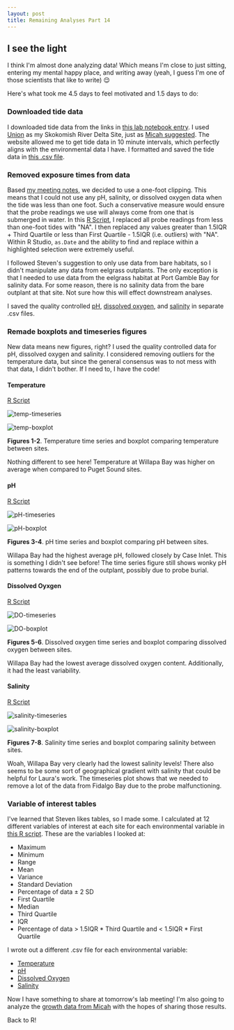 ```yaml
---
layout: post
title: Remaining Analyses Part 14
---
```


## I see the light

I think I'm almost done analyzing data! Which means I'm close to just sitting, entering my mental happy place, and writing away (yeah, I guess I'm one of those scientists that like to write) :relieved:

Here's what took me 4.5 days to feel motivated and 1.5 days to do:

### Downloaded tide data

I downloaded tide data from the links in [this lab notebook entry](https://yaaminiv.github.io/Remaining-Analyses-Part10/). I used [Union](http://tbone.biol.sc.edu/tide/tideshow.cgi?site=Union%2C+Washington&units=f) as my Skokomish River Delta Site, just as [Micah suggested](https://yaaminiv.github.io/Environmental-Data-Meeting-Part3/). The website allowed me to get tide data in 10 minute intervals, which perfectly aligns with the environmental data I have. I formatted and saved the tide data in [this .csv file](https://github.com/RobertsLab/project-oyster-oa/blob/master/data/DNR/2017-12-13-Tidal-Data-by-Site.csv).

### Removed exposure times from data

Based [my meeting notes](https://yaaminiv.github.io/Environmental-Data-Meeting-Part3/), we decided to use a one-foot clipping. This means that I could not use any pH, salinity, or dissolved oxygen data when the tide was less than one foot. Such a conservative measure would ensure that the probe readings we use will always come from one that is submerged in water. In this [R Script](https://github.com/RobertsLab/project-oyster-oa/blob/master/analyses/DNR_SRM_20170902/2017-11-15-Environmental-Data-and-Biomarker-Analyses/2017-12-13-Environmental-Data-Quality-Control/2017-12-13-Environmental-Data-Quality-Control.R), I replaced all probe readings from less than one-foot tides with "NA". I then replaced any values greater than 1.5IQR + Third Quartile or less than First Quartile - 1.5IQR (i.e. outliers) with "NA". Within R Studio, `as.Date` and the ability to find and replace within a highlighted selection were extremely useful. 

I followed Steven's suggestion to only use data from bare habitats, so I didn't manipulate any data from eelgrass outplants. The only exception is that I needed to use data from the eelgrass habitat at Port Gamble Bay for salinity data. For some reason, there is no salinity data from the bare outplant at that site. Not sure how this will effect downstream analyses.

I saved the quality controlled [pH](https://github.com/RobertsLab/project-oyster-oa/blob/master/analyses/DNR_SRM_20170902/2017-11-15-Environmental-Data-and-Biomarker-Analyses/2017-12-13-Environmental-Data-Quality-Control/2017-12-18-pH-Data-QC-with-Tide-Data.csv), [dissolved oxygen](https://github.com/RobertsLab/project-oyster-oa/blob/master/analyses/DNR_SRM_20170902/2017-11-15-Environmental-Data-and-Biomarker-Analyses/2017-12-13-Environmental-Data-Quality-Control/2017-12-18-DO-Data-QC-with-Tide-Data.csv), and [salinity](https://github.com/RobertsLab/project-oyster-oa/blob/master/analyses/DNR_SRM_20170902/2017-11-15-Environmental-Data-and-Biomarker-Analyses/2017-12-13-Environmental-Data-Quality-Control/2017-12-18-Salinity-Data-QC-with-Tide-Data.csv) in separate .csv files.

### Remade boxplots and timeseries figures

New data means new figures, right? I used the quality controlled data for pH, dissolved oxygen and salinity. I considered removing outliers for the temperature data, but since the general consensus was to not mess with that data, I didn't bother. If I need to, I have the code!

#### Temperature

[R Script](https://github.com/RobertsLab/project-oyster-oa/blob/master/analyses/DNR_SRM_20170902/2017-11-15-Environmental-Data-and-Biomarker-Analyses/2017-12-13-Environmental-Data-Quality-Control/2017-12-18-QC-Environmental-Data-Temperature.R)

![temp-timeseries](https://raw.githubusercontent.com/RobertsLab/project-oyster-oa/master/analyses/DNR_SRM_20170902/2017-11-15-Environmental-Data-and-Biomarker-Analyses/2017-12-13-Environmental-Data-Quality-Control/2017-12-18-Temperature-Fluctuations-and-Boxplot.jpeg)

![temp-boxplot](https://raw.githubusercontent.com/RobertsLab/project-oyster-oa/master/analyses/DNR_SRM_20170902/2017-11-15-Environmental-Data-and-Biomarker-Analyses/2017-12-13-Environmental-Data-Quality-Control/2017-12-18-Temperature-Boxplot-Site-Only.jpeg)

**Figures 1-2**. Temperature time series and boxplot comparing temperature between sites.

Nothing different to see here! Temperature at Willapa Bay was higher on average when compared to Puget Sound sites.

#### pH

[R Script](https://github.com/RobertsLab/project-oyster-oa/blob/master/analyses/DNR_SRM_20170902/2017-11-15-Environmental-Data-and-Biomarker-Analyses/2017-12-13-Environmental-Data-Quality-Control/2017-12-18-QC-Environmental-Data-pH.R)

![pH-timeseries](https://raw.githubusercontent.com/RobertsLab/project-oyster-oa/master/analyses/DNR_SRM_20170902/2017-11-15-Environmental-Data-and-Biomarker-Analyses/2017-12-13-Environmental-Data-Quality-Control/2017-12-18-pH-QC-Fluctuations-and-Boxplot.jpeg)

![pH-boxplot](https://raw.githubusercontent.com/RobertsLab/project-oyster-oa/master/analyses/DNR_SRM_20170902/2017-11-15-Environmental-Data-and-Biomarker-Analyses/2017-12-13-Environmental-Data-Quality-Control/2017-12-18-pH-QC-Boxplot-Site-Only.jpeg)

**Figures 3-4**. pH time series and boxplot comparing pH between sites.

Willapa Bay had the highest average pH, followed closely by Case Inlet. This is something I didn't see before! The time series figure still shows wonky pH patterns towards the end of the outplant, possibly due to probe burial.

#### Dissolved Oyxgen

[R Script](https://github.com/RobertsLab/project-oyster-oa/blob/master/analyses/DNR_SRM_20170902/2017-11-15-Environmental-Data-and-Biomarker-Analyses/2017-12-13-Environmental-Data-Quality-Control/2017-12-18-QC-Environmental-Data-DO.R)

![DO-timeseries](https://raw.githubusercontent.com/RobertsLab/project-oyster-oa/master/analyses/DNR_SRM_20170902/2017-11-15-Environmental-Data-and-Biomarker-Analyses/2017-12-13-Environmental-Data-Quality-Control/2017-12-18-Diurnal-DO-QC-Fluctuations.jpeg)

![DO-boxplot](https://raw.githubusercontent.com/RobertsLab/project-oyster-oa/master/analyses/DNR_SRM_20170902/2017-11-15-Environmental-Data-and-Biomarker-Analyses/2017-12-13-Environmental-Data-Quality-Control/2017-12-18-DO-QC-Boxplot-Site-Only.jpeg)

**Figures 5-6**. Dissolved oxygen time series and boxplot comparing dissolved oxygen between sites.

Willapa Bay had the lowest average dissolved oxygen content. Additionally, it had the least variability.

#### Salinity

[R Script](https://github.com/RobertsLab/project-oyster-oa/blob/master/analyses/DNR_SRM_20170902/2017-11-15-Environmental-Data-and-Biomarker-Analyses/2017-12-13-Environmental-Data-Quality-Control/2017-12-18-QC-Environmental-Data-Salinity.R)

![salinity-timeseries](https://raw.githubusercontent.com/RobertsLab/project-oyster-oa/master/analyses/DNR_SRM_20170902/2017-11-15-Environmental-Data-and-Biomarker-Analyses/2017-12-13-Environmental-Data-Quality-Control/2017-12-18-Diurnal-Salinity-QC-Fluctuations-and-Boxplot.jpeg)

![salinity-boxplot](https://raw.githubusercontent.com/RobertsLab/project-oyster-oa/master/analyses/DNR_SRM_20170902/2017-11-15-Environmental-Data-and-Biomarker-Analyses/2017-12-13-Environmental-Data-Quality-Control/2017-12-18-Salinity-QC-Boxplot-Site-Only.jpeg)

**Figures 7-8**. Salinity time series and boxplot comparing salinity between sites.

Woah, Willapa Bay very clearly had the lowest salinity levels! There also seems to be some sort of geographical gradient with salinity that could be helpful for Laura's work. The timeseries plot shows that we needed to remove a lot of the data from Fidalgo Bay due to the probe malfunctioning.

### Variable of interest tables

I've learned that Steven likes tables, so I made some. I calculated at 12 different variables of interest at each site for each environmental variable in [this R script](https://github.com/RobertsLab/project-oyster-oa/blob/master/analyses/DNR_SRM_20170902/2017-11-15-Environmental-Data-and-Biomarker-Analyses/2017-12-13-Environmental-Data-Quality-Control/2017-12-19-Environmental-Data-Variables-of-Interest.R). These are the variables I looked at:

- Maximum
- Minimum
- Range
- Mean
- Variance
- Standard Deviation
- Percentage of data ± 2 SD
- First Quartile
- Median
- Third Quartile
- IQR
- Percentage of data > 1.5IQR * Third Quartile and < 1.5IQR * First Quartile

I wrote out a different .csv file for each environmental variable:

- [Temperature](https://github.com/RobertsLab/project-oyster-oa/blob/master/analyses/DNR_SRM_20170902/2017-11-15-Environmental-Data-and-Biomarker-Analyses/2017-12-13-Environmental-Data-Quality-Control/2017-12-19-Temperature-Data-Variables-of-Interest.csv)
- [pH](https://github.com/RobertsLab/project-oyster-oa/blob/master/analyses/DNR_SRM_20170902/2017-11-15-Environmental-Data-and-Biomarker-Analyses/2017-12-13-Environmental-Data-Quality-Control/2017-12-19-pH-Data-Variables-of-Interest.csv)
- [Dissolved Oxygen](https://github.com/RobertsLab/project-oyster-oa/blob/master/analyses/DNR_SRM_20170902/2017-11-15-Environmental-Data-and-Biomarker-Analyses/2017-12-13-Environmental-Data-Quality-Control/2017-12-19-DO-Data-Variables-of-Interest.csv)
- [Salinity](https://github.com/RobertsLab/project-oyster-oa/blob/master/analyses/DNR_SRM_20170902/2017-11-15-Environmental-Data-and-Biomarker-Analyses/2017-12-13-Environmental-Data-Quality-Control/2017-12-19-Salinity-Data-Variables-of-Interest.csv)

Now I have something to share at tomorrow's lab meeting! I'm also going to analyze the [growth data from Micah](https://yaaminiv.github.io/Environmental-Data-from-Micah-Part2/) with the hopes of sharing those results.

Back to R!
